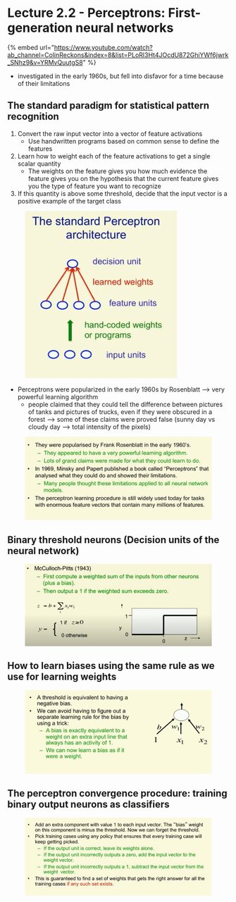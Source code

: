 # Lecture 2.2 - Perceptrons: First-generation neural networks

{% embed url="https://www.youtube.com/watch?ab_channel=ColinReckons&index=8&list=PLoRl3Ht4JOcdU872GhiYWf6jwrk_SNhz9&v=YRMvQuutgS8" %}

* investigated in the early 1960s, but fell into disfavor for a time because of their limitations

## The standard paradigm for statistical pattern recognition&#x20;

1. Convert the raw input vector into a vector of feature activations&#x20;
   * Use handwritten programs based on common sense to define the features
2. Learn how to weight each of the feature activations to get a single scalar quantity
   * The weights on the feature gives you how much evidence the feature gives you on the hypothesis that the current feature gives you the type of feature you want to recognize&#x20;
3. If this quantity is above some threshold, decide that the input vector is a positive example of the target class

<figure><img src="../../.gitbook/assets/Screen Shot 2023-06-02 at 3.32.44 PM.png" alt=""><figcaption></figcaption></figure>

* Perceptrons were popularized in the early 1960s by Rosenblatt --> very powerful learning algorithm&#x20;
  * people claimed that they could tell the difference between pictures of tanks and pictures of trucks, even if they were obscured in a forest --> some of these claims were proved false (sunny day vs cloudy day --> total intensity of the pixels)&#x20;

<figure><img src="../../.gitbook/assets/Screen Shot 2023-06-02 at 3.36.21 PM.png" alt=""><figcaption></figcaption></figure>

## Binary threshold neurons (Decision units of the neural network)&#x20;

<figure><img src="../../.gitbook/assets/Screen Shot 2023-06-02 at 3.37.15 PM.png" alt=""><figcaption></figcaption></figure>

## How to learn biases using the same rule as we use for learning weights&#x20;

<figure><img src="../../.gitbook/assets/Screen Shot 2023-06-02 at 3.39.53 PM.png" alt=""><figcaption></figcaption></figure>

## The perceptron convergence procedure: training binary output neurons as classifiers&#x20;

<figure><img src="../../.gitbook/assets/Screen Shot 2023-06-02 at 3.41.22 PM.png" alt=""><figcaption></figcaption></figure>

